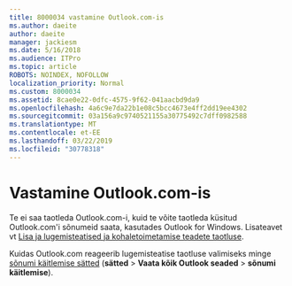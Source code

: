 ```yaml
---
title: 8000034 vastamine Outlook.com-is
ms.author: daeite
author: daeite
manager: jackiesm
ms.date: 5/16/2018
ms.audience: ITPro
ms.topic: article
ROBOTS: NOINDEX, NOFOLLOW
localization_priority: Normal
ms.custom: 8000034
ms.assetid: 8cae0e22-0dfc-4575-9f62-041aacbd9da9
ms.openlocfilehash: 4a6c9e7da22b1e08c5bcc4673e4ff2dd19ee4302
ms.sourcegitcommit: 03a156a9c9740521155a30775492c7dff0982588
ms.translationtype: MT
ms.contentlocale: et-EE
ms.lasthandoff: 03/22/2019
ms.locfileid: "30778318"
---
```

# <a name="read-receipts-in-outlookcom"></a>Vastamine Outlook.com-is

Te ei saa taotleda Outlook.com-i, kuid te võite taotleda küsitud Outlook.com'i sõnumeid saata, kasutades Outlook for Windows. Lisateavet vt [Lisa ja lugemisteatised ja kohaletoimetamise teadete taotluse](https://go.microsoft.com/fwlink/p/?linkid=874355).
  
Kuidas Outlook.com reageerib lugemisteatise taotluse valimiseks minge [sõnumi käitlemise sätted](https://go.microsoft.com/fwlink/?linkid=2080838) (**sätted** > **Vaata kõik Outlook seaded** > **sõnumi käitlemise**).